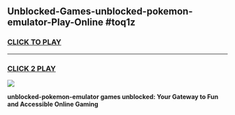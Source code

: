 
## Unblocked-Games-unblocked-pokemon-emulator-Play-Online #toq1z
<h3>
<a href="https://news.freeplayer.one?title=unblocked-pokemon-emulator&ref=3">CLICK TO PLAY</a></h3>
<hr>

<h3>
<a href="https://news.freeplayer.one?title=unblocked-pokemon-emulator&ref=3">CLICK 2 PLAY</a>
  
</h3>

<a href="https://news.freeplayer.one?title=unblocked-pokemon-emulator&ref=3"><img src="https://clearcache.store/games.png"></a>


**unblocked-pokemon-emulator games unblocked: Your Gateway to Fun and Accessible Online Gaming**
